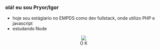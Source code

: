 ###     olá! eu sou Pryor/Igor

- hoje sou estágiario no EMPDS como dev fullstack, onde utilizo PHP e javascript 
- estudando Node

<div align="center"> 
  <a href = "mailto:igorigormeurer34@gmail.com"><img src="https://img.shields.io/badge/-Gmail-%23333?style=for-the-badge&logo=gmail&logoColor=white" target="_blank"></a>
</div>
<div align="center"> 
O K
</div>
